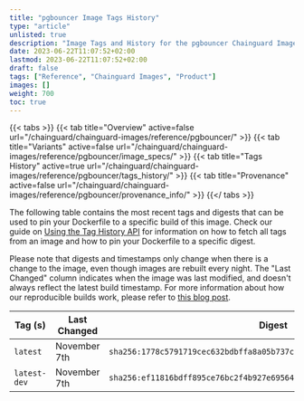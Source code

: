 ```yaml
---
title: "pgbouncer Image Tags History"
type: "article"
unlisted: true
description: "Image Tags and History for the pgbouncer Chainguard Image"
date: 2023-06-22T11:07:52+02:00
lastmod: 2023-06-22T11:07:52+02:00
draft: false
tags: ["Reference", "Chainguard Images", "Product"]
images: []
weight: 700
toc: true
---
```


{{< tabs >}}
{{< tab title="Overview" active=false url="/chainguard/chainguard-images/reference/pgbouncer/" >}}
{{< tab title="Variants" active=false url="/chainguard/chainguard-images/reference/pgbouncer/image_specs/" >}}
{{< tab title="Tags History" active=true url="/chainguard/chainguard-images/reference/pgbouncer/tags_history/" >}}
{{< tab title="Provenance" active=false url="/chainguard/chainguard-images/reference/pgbouncer/provenance_info/" >}}
{{</ tabs >}}

The following table contains the most recent tags and digests that can be used to pin your Dockerfile to a specific build of this image. Check our guide on [Using the Tag History API](/chainguard/chainguard-images/using-the-tag-history-api/) for information on how to fetch all tags from an image and how to pin your Dockerfile to a specific digest.

Please note that digests and timestamps only change when there is a change to the image, even though images are rebuilt every night. The "Last Changed" column indicates when the image was last modified, and doesn't always reflect the latest build timestamp. For more information about how our reproducible builds work, please refer to [this blog post](https://www.chainguard.dev/unchained/reproducing-chainguards-reproducible-image-builds).

| Tag (s)       | Last Changed | Digest                                                                    |
|---------------|--------------|---------------------------------------------------------------------------|
|  `latest`     | November 7th | `sha256:1778c5791719cec632bdbffa8a05b737c5894b8c8550d81f337c673a8edc98b9` |
|  `latest-dev` | November 7th | `sha256:ef11816bdff895ce76bc2f4b927e695641cf72f8fb3832ce26a70d5ea1f5dd3e` |

